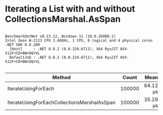 # Iterating a List with and without CollectionsMarshal.AsSpan





```

BenchmarkDotNet v0.13.12, Windows 11 (10.0.26080.1)
Intel Xeon W-2123 CPU 3.60GHz, 1 CPU, 8 logical and 4 physical cores
.NET SDK 8.0.200
  [Host]     : .NET 8.0.2 (8.0.224.6711), X64 RyuJIT AVX-512F+CD+BW+DQ+VL
  DefaultJob : .NET 8.0.2 (8.0.224.6711), X64 RyuJIT AVX-512F+CD+BW+DQ+VL


```
| Method                                      | Count  | Mean     | Error    | StdDev   | Median   | Ratio | RatioSD |
|-------------------------------------------- |------- |---------:|---------:|---------:|---------:|------:|--------:|
| IterateUsingForEach                         | 100000 | 64.12 μs | 1.266 μs | 2.884 μs | 63.09 μs |  1.92 |    0.07 |
| IterateUsingForEachCollectionsMarshalAsSpan | 100000 | 35.29 μs | 0.237 μs | 0.210 μs | 35.23 μs |  1.00 |    0.00 |
